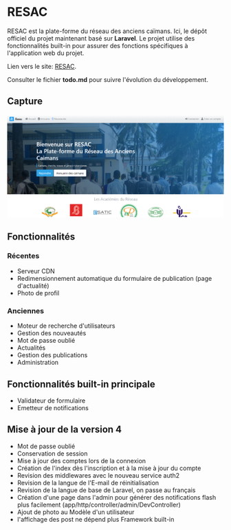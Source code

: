 # RESAC

RESAC est la plate-forme du réseau des anciens caïmans. Ici, le dépôt officiel du projet maintenant basé sur **Laravel**. Le projet utilise des fonctionnalités built-in pour assurer des fonctions spécifiques à l'application web du projet.

Lien vers le site: [RESAC](https://resac2.herokuapp.com/).

Consulter le fichier **todo.md** pour suivre l'évolution du développement.

## Capture

![Capture de la page d'accueil](public/asset/doc/screenshot_v2.png)

## Fonctionnalités

### Récentes

- Serveur CDN
- Redimensionnement automatique du formulaire de publication (page d'actualité)
- Photo de profil

### Anciennes

- Moteur de recherche d'utilisateurs
- Gestion des nouveautés
- Mot de passe oublié
- Actualités
- Gestion des publications
- Administration

## Fonctionnalités built-in principale

- Validateur de formulaire
- Emetteur de notifications

## Mise à jour de la version 4

- Mot de passe oublié
- Conservation de session
- Mise à jour des comptes lors de la connexion
- Création de l'index dès l'inscription et à la mise à jour du compte
- Revision des middlewares avec le nouveau service auth2
- Revision de la langue de l'E-mail de réinitialisation
- Revision de la langue de base de Laravel, on passe au français
- Création d'une page dans l'admin pour générer des notifications flash plus facilement (app/http/controller/admin/DevController)
- Ajout de photo au Modèle d'un utilisateur
- l'affichage des post ne dépend plus Framework built-in